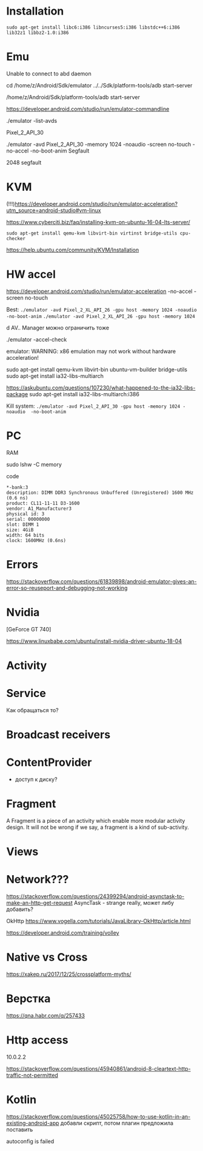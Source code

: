 
# Installation
```sudo apt-get install libc6:i386 libncurses5:i386 libstdc++6:i386 lib32z1 libbz2-1.0:i386```

# Emu

Unable to connect to abd daemon

cd /home/z/Android/Sdk/emulator
../../Sdk/platform-tools/adb start-server

/home/z/Android/Sdk/platform-tools/adb start-server



https://developer.android.com/studio/run/emulator-commandline

./emulator -list-avds

Pixel_2_API_30

./emulator -avd Pixel_2_API_30 -memory 1024 -noaudio -screen no-touch -no-accel -no-boot-anim
Segfault

2048
segfault


# KVM
(!!!)https://developer.android.com/studio/run/emulator-acceleration?utm_source=android-studio#vm-linux

https://www.cyberciti.biz/faq/installing-kvm-on-ubuntu-16-04-lts-server/

```sudo apt-get install qemu-kvm libvirt-bin virtinst bridge-utils cpu-checker```

https://help.ubuntu.com/community/KVM/Installation


#  HW accel
https://developer.android.com/studio/run/emulator-acceleration
-no-accel 
-screen no-touch

Best:
```./emulator -avd Pixel_2_XL_API_26 -gpu host -memory 1024 -noaudio  -no-boot-anim```
```./emulator -avd Pixel_2_XL_API_26 -gpu host -memory 1024```


d AV.. Manager можно ограничить тоже

./emulator  -accel-check

emulator: WARNING: x86 emulation may not work without hardware acceleration!

sudo apt-get install qemu-kvm libvirt-bin ubuntu-vm-builder bridge-utils 
sudo apt-get install ia32-libs-multiarch

https://askubuntu.com/questions/107230/what-happened-to-the-ia32-libs-package
sudo apt-get install ia32-libs-multiarch:i386

Kill system:
```./emulator -avd Pixel_2_API_30 -gpu host -memory 1024 -noaudio  -no-boot-anim```


# PC

RAM

sudo lshw -C memory 

code 
```
*-bank:3
description: DIMM DDR3 Synchronous Unbuffered (Unregistered) 1600 MHz (0.6 ns)
product: CL11-11-11 D3-1600
vendor: A1_Manufacturer3
physical id: 3
serial: 00000000
slot: DIMM 1
size: 4GiB
width: 64 bits
clock: 1600MHz (0.6ns)
```


# Errors
https://stackoverflow.com/questions/61839898/android-emulator-gives-an-error-so-reuseport-and-debugging-not-working

# Nvidia

[GeForce GT 740]

https://www.linuxbabe.com/ubuntu/install-nvidia-driver-ubuntu-18-04


# Activity

# Service
Как обращаться то?

# Broadcast receivers

# ContentProvider
- доступ к диску?

# Fragment

A Fragment is a piece of an activity which enable more modular activity design. It will not be wrong if we say, a fragment is a kind of sub-activity.

# Views


# Network???

https://stackoverflow.com/questions/24399294/android-asynctask-to-make-an-http-get-request
AsyncTask - strange really, может либу добавить?

OkHttp
https://www.vogella.com/tutorials/JavaLibrary-OkHttp/article.html

https://developer.android.com/training/volley

# Native vs Cross

https://xakep.ru/2017/12/25/crossplatform-myths/

# Верстка

https://qna.habr.com/q/257433

# Http access
10.0.2.2

https://stackoverflow.com/questions/45940861/android-8-cleartext-http-traffic-not-permitted

# Kotlin

https://stackoverflow.com/questions/45025758/how-to-use-kotlin-in-an-existing-android-app
добавли скрипт, потом плагин предложила поставить

autoconfig is failed